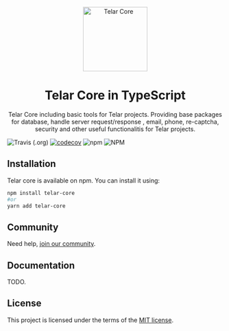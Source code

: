 <p align="center">
  <a href="https://telar.dev/" rel="noopener" target="_blank"><img width="150" src="https://raw.githubusercontent.com/red-gold/red-gold-web/master/website/static/img/logos/telar-social-logo/profile.png" alt="Telar Core"></a></p>
</p>

<h1 align="center">Telar Core in TypeScript</h1>

<div align="center">
 Telar Core including basic tools for Telar projects. Providing base packages for database, handle server request/response , email, phone, re-captcha, security and other useful functionalitis for Telar projects.
</div>

![Travis (.org)](https://img.shields.io/travis/telarpress/telar-core-js)
[![codecov](https://codecov.io/gh/telarpress/telar-core-js/branch/master/graph/badge.svg)](https://codecov.io/gh/telarpress/telar-core-js)
![npm](https://img.shields.io/npm/v/telar-core)
![NPM](https://img.shields.io/npm/l/telar-core)

## Installation

Telar core is available on npm. You can install it using:

```sh
npm install telar-core
#or
yarn add telar-core
```

## Community

Need help, [join our community](https://docs.google.com/forms/d/e/1FAIpQLSdkwt5pxmyCZQO0AmyAghBOdA-XBG298Pfm5Dw1xjNGaGeCYQ/viewform).

## Documentation

TODO.

## License

This project is licensed under the terms of the
[MIT license](/LICENSE).
